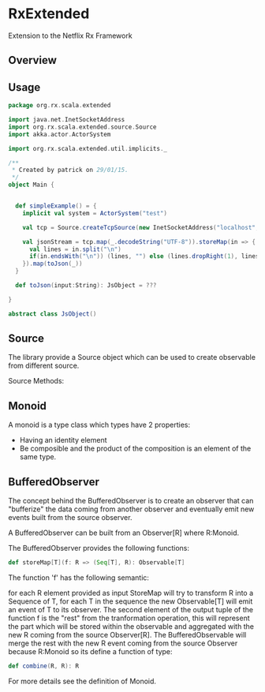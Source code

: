 # RxExtended
Extension to the Netflix Rx Framework

Overview
--------

Usage
-----

```scala
package org.rx.scala.extended

import java.net.InetSocketAddress
import org.rx.scala.extended.source.Source
import akka.actor.ActorSystem

import org.rx.scala.extended.util.implicits._

/**
 * Created by patrick on 29/01/15.
 */
object Main {


  def simpleExample() = {
    implicit val system = ActorSystem("test")

    val tcp = Source.createTcpSource(new InetSocketAddress("localhost", 1234))

    val jsonStream = tcp.map(_.decodeString("UTF-8")).storeMap(in => {
      val lines = in.split("\n")
      if(in.endsWith("\n")) (lines, "") else (lines.dropRight(1), lines.last)
    }).map(toJson(_))
  }

  def toJson(input:String): JsObject = ???

}

abstract class JsObject()
```

Source
------
The library provide a Source object which can be used to create observable from different source.

Source Methods:

Monoid
------
A monoid is a type class which types have 2 properties:

- Having an identity element
- Be composible and the product of the composition is an element of the same type.

BufferedObserver
----------------
The concept behind the BufferedObserver is to create an observer that can "bufferize" the data coming from another
observer and eventually emit new events built from the source observer.

A BufferedObserver can be built from an Observer[R] where R:Monoid.

The BufferedObserver provides the following functions:

```scala
def storeMap[T](f: R => (Seq[T], R): Observable[T]
```

The function 'f' has the following semantic:

for each R element provided as input StoreMap will try to transform R into a Sequence of T, for each T in the sequence the new Observable[T]
will emit an event of T to its observer.
The second element of the output tuple of the function f is the "rest" from the tranformation operation, this will represent the part which will
be stored within the observable and aggregated with the new R coming from the source Observer[R]. The BufferedObservable will merge the rest with
the new R event coming from the source Observer because R:Monoid so its define a function of type:
```scala
def combine(R, R): R
```
For more details see the definition of Monoid.